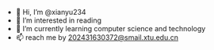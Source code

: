 - 👋 Hi, I’m @xianyu234
- 👀 I’m interested in reading
- 🌱 I’m currently learning computer science and technology
- 📫 reach me by 202431630372@smail.xtu.edu.cn

<!---
xianyu234/xianyu234 is a ✨ special ✨ repository because its `README.md` (this file) appears on your GitHub profile.
You can click the Preview link to take a look at your changes.
--->
